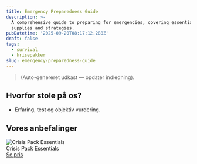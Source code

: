 ```yaml
---
title: Emergency Preparedness Guide
description: >-
  A comprehensive guide to preparing for emergencies, covering essential
  supplies and strategies.
pubDatetime: '2025-09-20T08:17:12.288Z'
draft: false
tags:
  - survival
  - krisepakker
slug: emergency-preparedness-guide
---
```

> (Auto-genereret udkast — opdater indledning).

## Hvorfor stole på os?
- Erfaring, test og objektiv vurdering.

## Vores anbefalinger


<!-- Auto: Affiliate-kort fra Products/SKUs -->

<div class="aff-card"><img src="abstract_15.png (https://v5.airtableusercontent.com/v3/u/45/45/1758369600000/zNHWWQe1H2ttAs2VxmgFyQ/7a_k48qKwL_UTrWQSuqYVWKVdzUGQGij_PbL2-cXjwIqKhiFNguRcXepYdBJElllPucqCghfw0NzCENTj6JEmIDWqbKSSXoD2S2Dm085ND1q7zKVqzAh8fDpCb54Ndjwa072D4TnhACTwPSRQJkdmmkGcspILwUF534ViuGxHWU/pQTLGuAmCTlfJ7mx_Sca35hZx4VJiBekrTIKMbgjDxc)" alt="Crisis Pack Essentials" class="aff-card__img" /><div class="aff-card__meta"><div class="aff-card__title">Crisis Pack Essentials</div><a class="aff-btn" href="https://affiliate.homeessentialsee62.com/deal789?utm_source=klartilalt&utm_medium=affiliate&subid=emergency-preparedness-guide-2025-09-20" rel="sponsored nofollow noopener" target="_blank">Se pris</a></div></div>

